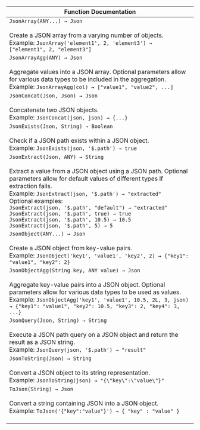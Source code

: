 | Function Documentation                                                                                                                                                                                                                                                                                                                                                                                                                                                                                       |
|--------------------------------------------------------------------------------------------------------------------------------------------------------------------------------------------------------------------------------------------------------------------------------------------------------------------------------------------------------------------------------------------------------------------------------------------------------------------------------------------------------------|
| `JsonArray(ANY...) → Json`<br><br> Create a JSON array from a varying number of objects.<br> Example: `JsonArray('element1', 2, 'element3') → ["element1", 2, "element3"]`                                                                                                                                                                                                                                                                                                                                  |
| `JsonArrayAgg(ANY) → Json`<br><br> Aggregate values into a JSON array. Optional parameters allow for various data types to be included in the aggregation.<br> Example: `JsonArrayAgg(col) → ["value1", "value2", ...]`                                                                                                                                                                                                                                                                                     |
| `JsonConcat(Json, Json) → Json`<br><br> Concatenate two JSON objects.<br> Example: `JsonConcat(json, json) → {...}`                                                                                                                                                                                                                                                                                                                                                                                         |
| `JsonExists(Json, String) → Boolean`<br><br> Check if a JSON path exists within a JSON object.<br> Example: `JsonExists(json, '$.path') → true`                                                                                                                                                                                                                                                                                                                                                             |
| `JsonExtract(Json, ANY) → String`<br><br> Extract a value from a JSON object using a JSON path. Optional parameters allow for default values of different types if extraction fails.<br> Example: `JsonExtract(json, '$.path') → "extracted"`<br> Optional examples:<br> `JsonExtract(json, '$.path', "default") → "extracted"`<br> `JsonExtract(json, '$.path', true) → true`<br> `JsonExtract(json, '$.path', 10.5) → 10.5`<br> `JsonExtract(json, '$.path', 5) → 5` |
| `JsonObject(ANY...) → Json`<br><br> Create a JSON object from key-value pairs.<br> Example: `JsonObject('key1', 'value1', 'key2', 2) → {"key1": "value1", "key2": 2}`                                                                                                                                                                                                                                                                                                                                       |
| `JsonObjectAgg(String key, ANY value) → Json`<br><br> Aggregate key-value pairs into a JSON object. Optional parameters allow for various data types to be used as values.<br> Example: `JsonObjectAgg('key1', 'value1', 10.5, 2L, 3, json) → {"key1": "value1", "key2": 10.5, "key3": 2, "key4": 3, ...}`                                                                                                                                                                                                  |
| `JsonQuery(Json, String) → String`<br><br> Execute a JSON path query on a JSON object and return the result as a JSON string.<br> Example: `JsonQuery(json, '$.path') → "result"`                                                                                                                                                                                                                                                                                                                           |
| `JsonToString(Json) → String`<br><br> Convert a JSON object to its string representation.<br> Example: `JsonToString(json) → "{\"key\":\"value\"}"`                                                                                                                                                                                                                                                                                                                                                         |
| `ToJson(String) → Json`<br><br> Convert a string containing JSON into a JSON object.<br> Example: `ToJson('{"key":"value"}') → { "key" : "value" }`<br><br>                                                                                                                                                                                                                                                                                                                                                 |

